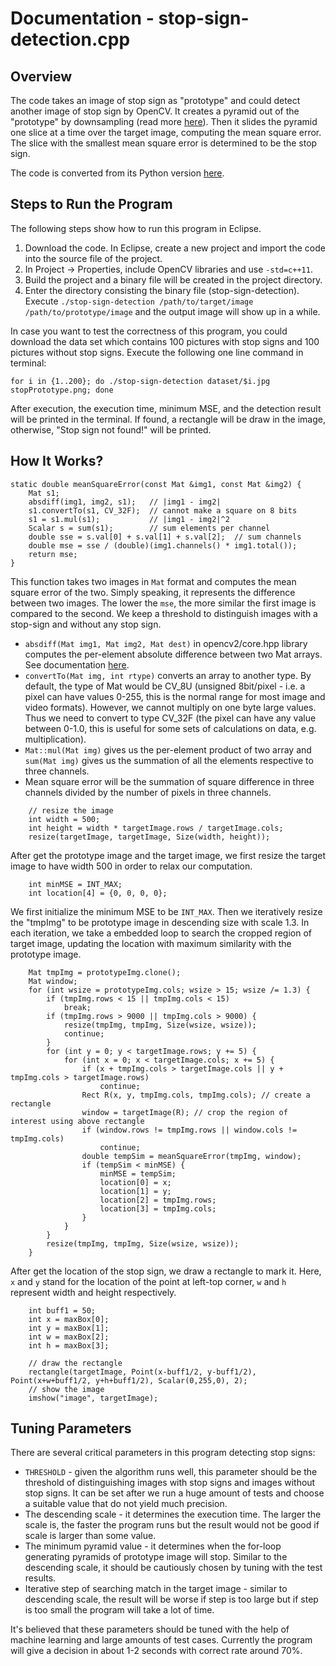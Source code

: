 # Documentation - stop-sign-detection.cpp

## Overview

The code takes an image of stop sign as "prototype" and could detect another image of stop sign by OpenCV. It creates a pyramid out of the "prototype" by downsampling (read more [here](https://en.wikipedia.org/wiki/Pyramid_(image_processing))). Then it slides the pyramid one slice at a time over the target image, computing the mean square error. The slice with the smallest mean square error is determined to be the stop sign.

The code is converted from its Python version [here](https://github.com/mbasilyan/Stop-Sign-Detection).

## Steps to Run the Program

The following steps show how to run this program in Eclipse.

1. Download the code. In Eclipse, create a new project and import the code into the source file of the project.
2. In Project -> Properties, include OpenCV libraries and use `-std=c++11`.
3. Build the project and a binary file will be created in the project directory.
4. Enter the directory consisting the binary file (stop-sign-detection). Execute `./stop-sign-detection /path/to/target/image /path/to/prototype/image` and the output image will show up in a while.

In case you want to test the correctness of this program, you could download the data set which contains 100 pictures with stop signs and 100 pictures without stop signs. Execute the following one line command in terminal:

```
for i in {1..200}; do ./stop-sign-detection dataset/$i.jpg stopPrototype.png; done
```

After execution, the execution time, minimum MSE, and the detection result will be printed in the terminal. If found, a rectangle will be draw in the image, otherwise, "Stop sign not found!" will be printed.

## How It Works?

```
static double meanSquareError(const Mat &img1, const Mat &img2) {
    Mat s1;
    absdiff(img1, img2, s1);   // |img1 - img2|
    s1.convertTo(s1, CV_32F);  // cannot make a square on 8 bits
    s1 = s1.mul(s1);           // |img1 - img2|^2
    Scalar s = sum(s1);        // sum elements per channel
    double sse = s.val[0] + s.val[1] + s.val[2];  // sum channels
    double mse = sse / (double)(img1.channels() * img1.total());
    return mse;
}
```

This function takes two images in `Mat` format and computes the mean square error of the two. Simply speaking, it represents the difference between two images. The lower the `mse`, the more similar the first image is compared to the second. We keep a threshold to distinguish images with a stop-sign and without any stop sign.

- `absdiff(Mat img1, Mat img2, Mat dest)` in opencv2/core.hpp library computes the per-element absolute difference between two Mat arrays. See documentation [here](https://docs.opencv.org/java/2.4.9/org/opencv/core/Core.html#absdiff(org.opencv.core.Mat,%20org.opencv.core.Mat,%20org.opencv.core.Mat)).
- `convertTo(Mat img, int rtype)` converts an array to another type. By default, the type of Mat would be CV_8U (unsigned 8bit/pixel - i.e. a pixel can have values 0-255, this is the normal range for most image and video formats). However, we cannot multiply on one byte large values. Thus we need to convert to type CV_32F (the pixel can have any value between 0-1.0, this is useful for some sets of calculations on data, e.g. multiplication).
- `Mat::mul(Mat img)` gives us the per-element product of two array and `sum(Mat img)` gives us the summation of all the elements respective to three channels. 
- Mean square error will be the summation of square difference in three channels divided by the number of pixels in three channels.

```
    // resize the image
    int width = 500;
    int height = width * targetImage.rows / targetImage.cols;
    resize(targetImage, targetImage, Size(width, height));
```

After get the prototype image and the target image, we first resize the target image to have width 500 in order to relax our computation.

```
    int minMSE = INT_MAX;
    int location[4] = {0, 0, 0, 0};
```

We first initialize the minimum MSE to be `INT_MAX`. Then we iteratively resize the "tmpImg" to be prototype image in descending size with scale 1.3. In each iteration, we take a embedded loop to search the cropped region of target image, updating the location with maximum similarity with the prototype image.

```
    Mat tmpImg = prototypeImg.clone();
    Mat window;
    for (int wsize = prototypeImg.cols; wsize > 15; wsize /= 1.3) {
        if (tmpImg.rows < 15 || tmpImg.cols < 15)
            break;
        if (tmpImg.rows > 9000 || tmpImg.cols > 9000) {
            resize(tmpImg, tmpImg, Size(wsize, wsize)); 
            continue;
        }
        for (int y = 0; y < targetImage.rows; y += 5) {
            for (int x = 0; x < targetImage.cols; x += 5) {
            	if (x + tmpImg.cols > targetImage.cols || y + tmpImg.cols > targetImage.rows)
            	    continue;
                Rect R(x, y, tmpImg.cols, tmpImg.cols); // create a rectangle
                window = targetImage(R); // crop the region of interest using above rectangle
                if (window.rows != tmpImg.rows || window.cols != tmpImg.cols)
                    continue;
                double tempSim = meanSquareError(tmpImg, window);
                if (tempSim < minMSE) {
                    minMSE = tempSim;
                    location[0] = x;
                    location[1] = y;
                    location[2] = tmpImg.rows;
                    location[3] = tmpImg.cols;
                }
            }
        }
        resize(tmpImg, tmpImg, Size(wsize, wsize));
    }
```

After get the location of the stop sign, we draw a rectangle to mark it. Here, `x` and `y` stand for the location of the point at left-top corner, `w` and `h` represent width and height respectively.

```
    int buff1 = 50;
    int x = maxBox[0];
    int y = maxBox[1];
    int w = maxBox[2];
    int h = maxBox[3];

    // draw the rectangle
    rectangle(targetImage, Point(x-buff1/2, y-buff1/2), Point(x+w+buff1/2, y+h+buff1/2), Scalar(0,255,0), 2);
    // show the image
    imshow("image", targetImage);
```

## Tuning Parameters

There are several critical parameters in this program detecting stop signs:

- `THRESHOLD` - given the algorithm runs well, this parameter should be the threshold of distinguishing images with stop signs and images without stop signs. It can be set after we run a huge amount of tests and choose a suitable value that do not yield much precision.
- The descending scale - it determines the execution time. The larger the scale is, the faster the program runs but the result would not be good if scale is larger than some value.
- The minimum pyramid value - it determines when the for-loop generating pyramids of prototype image will stop. Similar to the descending scale, it should be cautiously chosen by tuning with the test results.
- Iterative step of searching match in the target image - similar to descending scale, the result will be worse if step is too large but if step is too small the program will take a lot of time.

It's believed that these parameters should be tuned with the help of machine learning and large amounts of test cases. Currently the program will give a decision in about 1-2 seconds with correct rate around 70%.
